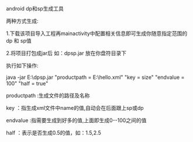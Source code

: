 android dp和sp生成工具

两种方式生成:


1.下载该项目导入工程再mainactivity中配置相关信息即可生成你随意指定范围的dp 和 sp值


2.将项目打包成jar后 如：dpsp.jar 放在你盘符目录下


执行如下操作:


java -jar E:\dpsp.jar "productpath = E:\\hello.xml" "key = size" "endvalue = 100" "half = true"


productpath :生成文件的路径及名称

key ：指生成xml文件中name的值,自动会在后面跟上sp或dp

endvalue :指需要生成到好多的值,上面即生成0--100之间的值

half ：表示是否生成0.5的值，如：1.5,2.5 
